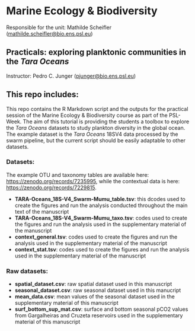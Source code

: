 # Marine Ecology & Biodiversity
Responsible for the unit: Mathilde Scheifler (mathilde.scheifler@bio.ens.psl.eu)

## Practicals: exploring planktonic communities in the *Tara Oceans*
Instructor: Pedro C. Junger (pjunger@bio.ens.psl.eu)

## This repo includes:
This repo contains the R Markdown script and the outputs for the practical session of the Marine Ecology & Biodiversity course as part of the PSL-Week. The aim of this tutorial is providing the students a toolbox to explore the *Tara Oceans* datasets to study plankton diversity in the global ocean. The example dataset is the *Tara Oceans* 18SV4 data processed by the swarm pipeline, but the current script should be easily adaptable to other datasets.

### Datasets:
The example OTU and taxonomy tables are available here: <https://zenodo.org/records/7235995>, while the contextual data is here: <https://zenodo.org/records/7229815>.

  * **TARA-Oceans_18S-V4_Swarm-Mumu_table.tsv**: this dcodes used to create the figures and run the analysis conducted throughout the main text of the manuscript
  * **TARA-Oceans_18S-V4_Swarm-Mumu_taxo.tsv**: codes used to create the figures and run the analysis used in the supplementary material of the manuscript
  * **context_general.tsv**: codes used to create the figures and run the analysis used in the supplementary material of the manuscript
  * **context_stat.tsv**: codes used to create the figures and run the analysis used in the supplementary material of the manuscript

### Raw datasets:
  * **spatial_dataset.csv**: raw spatial dataset used in this manuscript
  * **seasonal_dataset.csv**: raw seasonal dataset used in this manucript
  * **mean_data.csv**: mean values of the seasonal dataset used in the supplementary material of this manuscript
  * **surf_bottom_sup_mat.csv**: surface and bottom seasonal pCO2 values from Gargalheiras and Cruzeta reservoirs used in the supplementary material of this manuscript
  
